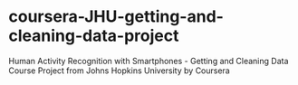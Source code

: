 # coursera-JHU-getting-and-cleaning-data-project
Human Activity Recognition with Smartphones - Getting and Cleaning Data Course Project from Johns Hopkins University by Coursera 
